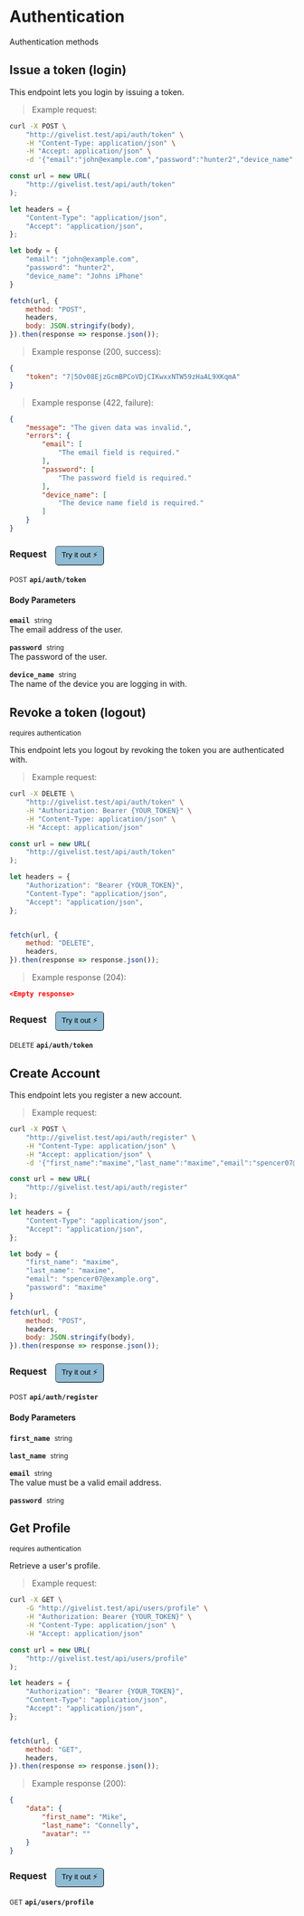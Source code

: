 # Authentication

Authentication methods

## Issue a token (login)


This endpoint lets you login by issuing a token.

> Example request:

```bash
curl -X POST \
    "http://givelist.test/api/auth/token" \
    -H "Content-Type: application/json" \
    -H "Accept: application/json" \
    -d '{"email":"john@example.com","password":"hunter2","device_name":"Johns iPhone"}'

```

```javascript
const url = new URL(
    "http://givelist.test/api/auth/token"
);

let headers = {
    "Content-Type": "application/json",
    "Accept": "application/json",
};

let body = {
    "email": "john@example.com",
    "password": "hunter2",
    "device_name": "Johns iPhone"
}

fetch(url, {
    method: "POST",
    headers,
    body: JSON.stringify(body),
}).then(response => response.json());
```


> Example response (200, success):

```json
{
    "token": "7|5Ov08EjzGcmBPCoVDjCIKwxxNTW59zHaAL9XKqmA"
}
```
> Example response (422, failure):

```json
{
    "message": "The given data was invalid.",
    "errors": {
        "email": [
            "The email field is required."
        ],
        "password": [
            "The password field is required."
        ],
        "device_name": [
            "The device name field is required."
        ]
    }
}
```
<div id="execution-results-POSTapi-auth-token" hidden>
    <blockquote>Received response<span id="execution-response-status-POSTapi-auth-token"></span>:</blockquote>
    <pre class="json"><code id="execution-response-content-POSTapi-auth-token"></code></pre>
</div>
<div id="execution-error-POSTapi-auth-token" hidden>
    <blockquote>Request failed with error:</blockquote>
    <pre><code id="execution-error-message-POSTapi-auth-token"></code></pre>
</div>
<form id="form-POSTapi-auth-token" data-method="POST" data-path="api/auth/token" data-authed="0" data-hasfiles="0" data-headers='{"Content-Type":"application\/json","Accept":"application\/json"}' onsubmit="event.preventDefault(); executeTryOut('POSTapi-auth-token', this);">
<h3>
    Request&nbsp;&nbsp;&nbsp;
        <button type="button" style="background-color: #8fbcd4; padding: 5px 10px; border-radius: 5px; border-width: thin;" id="btn-tryout-POSTapi-auth-token" onclick="tryItOut('POSTapi-auth-token');">Try it out ⚡</button>
    <button type="button" style="background-color: #c97a7e; padding: 5px 10px; border-radius: 5px; border-width: thin;" id="btn-canceltryout-POSTapi-auth-token" onclick="cancelTryOut('POSTapi-auth-token');" hidden>Cancel</button>&nbsp;&nbsp;
    <button type="submit" style="background-color: #6ac174; padding: 5px 10px; border-radius: 5px; border-width: thin;" id="btn-executetryout-POSTapi-auth-token" hidden>Send Request 💥</button>
    </h3>
<p>
<small class="badge badge-black">POST</small>
 <b><code>api/auth/token</code></b>
</p>
<h4 class="fancy-heading-panel"><b>Body Parameters</b></h4>
<p>
<b><code>email</code></b>&nbsp;&nbsp;<small>string</small>  &nbsp;
<input type="text" name="email" data-endpoint="POSTapi-auth-token" data-component="body" required  hidden>
<br>
The email address of the user.</p>
<p>
<b><code>password</code></b>&nbsp;&nbsp;<small>string</small>  &nbsp;
<input type="text" name="password" data-endpoint="POSTapi-auth-token" data-component="body" required  hidden>
<br>
The password of the user.</p>
<p>
<b><code>device_name</code></b>&nbsp;&nbsp;<small>string</small>  &nbsp;
<input type="text" name="device_name" data-endpoint="POSTapi-auth-token" data-component="body" required  hidden>
<br>
The name of the device you are logging in with.</p>

</form>


## Revoke a token (logout)

<small class="badge badge-darkred">requires authentication</small>

This endpoint lets you logout by revoking the token you are authenticated with.

> Example request:

```bash
curl -X DELETE \
    "http://givelist.test/api/auth/token" \
    -H "Authorization: Bearer {YOUR_TOKEN}" \
    -H "Content-Type: application/json" \
    -H "Accept: application/json"
```

```javascript
const url = new URL(
    "http://givelist.test/api/auth/token"
);

let headers = {
    "Authorization": "Bearer {YOUR_TOKEN}",
    "Content-Type": "application/json",
    "Accept": "application/json",
};


fetch(url, {
    method: "DELETE",
    headers,
}).then(response => response.json());
```


> Example response (204):

```json
<Empty response>
```
<div id="execution-results-DELETEapi-auth-token" hidden>
    <blockquote>Received response<span id="execution-response-status-DELETEapi-auth-token"></span>:</blockquote>
    <pre class="json"><code id="execution-response-content-DELETEapi-auth-token"></code></pre>
</div>
<div id="execution-error-DELETEapi-auth-token" hidden>
    <blockquote>Request failed with error:</blockquote>
    <pre><code id="execution-error-message-DELETEapi-auth-token"></code></pre>
</div>
<form id="form-DELETEapi-auth-token" data-method="DELETE" data-path="api/auth/token" data-authed="1" data-hasfiles="0" data-headers='{"Authorization":"Bearer {YOUR_TOKEN}","Content-Type":"application\/json","Accept":"application\/json"}' onsubmit="event.preventDefault(); executeTryOut('DELETEapi-auth-token', this);">
<h3>
    Request&nbsp;&nbsp;&nbsp;
        <button type="button" style="background-color: #8fbcd4; padding: 5px 10px; border-radius: 5px; border-width: thin;" id="btn-tryout-DELETEapi-auth-token" onclick="tryItOut('DELETEapi-auth-token');">Try it out ⚡</button>
    <button type="button" style="background-color: #c97a7e; padding: 5px 10px; border-radius: 5px; border-width: thin;" id="btn-canceltryout-DELETEapi-auth-token" onclick="cancelTryOut('DELETEapi-auth-token');" hidden>Cancel</button>&nbsp;&nbsp;
    <button type="submit" style="background-color: #6ac174; padding: 5px 10px; border-radius: 5px; border-width: thin;" id="btn-executetryout-DELETEapi-auth-token" hidden>Send Request 💥</button>
    </h3>
<p>
<small class="badge badge-red">DELETE</small>
 <b><code>api/auth/token</code></b>
</p>
<p>
<label id="auth-DELETEapi-auth-token" hidden>Authorization header: <b><code>Bearer </code></b><input type="text" name="Authorization" data-prefix="Bearer " data-endpoint="DELETEapi-auth-token" data-component="header"></label>
</p>
</form>


## Create Account


This endpoint lets you register a new account.

> Example request:

```bash
curl -X POST \
    "http://givelist.test/api/auth/register" \
    -H "Content-Type: application/json" \
    -H "Accept: application/json" \
    -d '{"first_name":"maxime","last_name":"maxime","email":"spencer07@example.org","password":"maxime"}'

```

```javascript
const url = new URL(
    "http://givelist.test/api/auth/register"
);

let headers = {
    "Content-Type": "application/json",
    "Accept": "application/json",
};

let body = {
    "first_name": "maxime",
    "last_name": "maxime",
    "email": "spencer07@example.org",
    "password": "maxime"
}

fetch(url, {
    method: "POST",
    headers,
    body: JSON.stringify(body),
}).then(response => response.json());
```


<div id="execution-results-POSTapi-auth-register" hidden>
    <blockquote>Received response<span id="execution-response-status-POSTapi-auth-register"></span>:</blockquote>
    <pre class="json"><code id="execution-response-content-POSTapi-auth-register"></code></pre>
</div>
<div id="execution-error-POSTapi-auth-register" hidden>
    <blockquote>Request failed with error:</blockquote>
    <pre><code id="execution-error-message-POSTapi-auth-register"></code></pre>
</div>
<form id="form-POSTapi-auth-register" data-method="POST" data-path="api/auth/register" data-authed="0" data-hasfiles="0" data-headers='{"Content-Type":"application\/json","Accept":"application\/json"}' onsubmit="event.preventDefault(); executeTryOut('POSTapi-auth-register', this);">
<h3>
    Request&nbsp;&nbsp;&nbsp;
        <button type="button" style="background-color: #8fbcd4; padding: 5px 10px; border-radius: 5px; border-width: thin;" id="btn-tryout-POSTapi-auth-register" onclick="tryItOut('POSTapi-auth-register');">Try it out ⚡</button>
    <button type="button" style="background-color: #c97a7e; padding: 5px 10px; border-radius: 5px; border-width: thin;" id="btn-canceltryout-POSTapi-auth-register" onclick="cancelTryOut('POSTapi-auth-register');" hidden>Cancel</button>&nbsp;&nbsp;
    <button type="submit" style="background-color: #6ac174; padding: 5px 10px; border-radius: 5px; border-width: thin;" id="btn-executetryout-POSTapi-auth-register" hidden>Send Request 💥</button>
    </h3>
<p>
<small class="badge badge-black">POST</small>
 <b><code>api/auth/register</code></b>
</p>
<h4 class="fancy-heading-panel"><b>Body Parameters</b></h4>
<p>
<b><code>first_name</code></b>&nbsp;&nbsp;<small>string</small>  &nbsp;
<input type="text" name="first_name" data-endpoint="POSTapi-auth-register" data-component="body" required  hidden>
<br>
</p>
<p>
<b><code>last_name</code></b>&nbsp;&nbsp;<small>string</small>  &nbsp;
<input type="text" name="last_name" data-endpoint="POSTapi-auth-register" data-component="body" required  hidden>
<br>
</p>
<p>
<b><code>email</code></b>&nbsp;&nbsp;<small>string</small>  &nbsp;
<input type="text" name="email" data-endpoint="POSTapi-auth-register" data-component="body" required  hidden>
<br>
The value must be a valid email address.</p>
<p>
<b><code>password</code></b>&nbsp;&nbsp;<small>string</small>  &nbsp;
<input type="text" name="password" data-endpoint="POSTapi-auth-register" data-component="body" required  hidden>
<br>
</p>

</form>


## Get Profile

<small class="badge badge-darkred">requires authentication</small>

Retrieve a user's profile.

> Example request:

```bash
curl -X GET \
    -G "http://givelist.test/api/users/profile" \
    -H "Authorization: Bearer {YOUR_TOKEN}" \
    -H "Content-Type: application/json" \
    -H "Accept: application/json"
```

```javascript
const url = new URL(
    "http://givelist.test/api/users/profile"
);

let headers = {
    "Authorization": "Bearer {YOUR_TOKEN}",
    "Content-Type": "application/json",
    "Accept": "application/json",
};


fetch(url, {
    method: "GET",
    headers,
}).then(response => response.json());
```


> Example response (200):

```json
{
    "data": {
        "first_name": "Mike",
        "last_name": "Connelly",
        "avatar": ""
    }
}
```
<div id="execution-results-GETapi-users-profile" hidden>
    <blockquote>Received response<span id="execution-response-status-GETapi-users-profile"></span>:</blockquote>
    <pre class="json"><code id="execution-response-content-GETapi-users-profile"></code></pre>
</div>
<div id="execution-error-GETapi-users-profile" hidden>
    <blockquote>Request failed with error:</blockquote>
    <pre><code id="execution-error-message-GETapi-users-profile"></code></pre>
</div>
<form id="form-GETapi-users-profile" data-method="GET" data-path="api/users/profile" data-authed="1" data-hasfiles="0" data-headers='{"Authorization":"Bearer {YOUR_TOKEN}","Content-Type":"application\/json","Accept":"application\/json"}' onsubmit="event.preventDefault(); executeTryOut('GETapi-users-profile', this);">
<h3>
    Request&nbsp;&nbsp;&nbsp;
        <button type="button" style="background-color: #8fbcd4; padding: 5px 10px; border-radius: 5px; border-width: thin;" id="btn-tryout-GETapi-users-profile" onclick="tryItOut('GETapi-users-profile');">Try it out ⚡</button>
    <button type="button" style="background-color: #c97a7e; padding: 5px 10px; border-radius: 5px; border-width: thin;" id="btn-canceltryout-GETapi-users-profile" onclick="cancelTryOut('GETapi-users-profile');" hidden>Cancel</button>&nbsp;&nbsp;
    <button type="submit" style="background-color: #6ac174; padding: 5px 10px; border-radius: 5px; border-width: thin;" id="btn-executetryout-GETapi-users-profile" hidden>Send Request 💥</button>
    </h3>
<p>
<small class="badge badge-green">GET</small>
 <b><code>api/users/profile</code></b>
</p>
<p>
<label id="auth-GETapi-users-profile" hidden>Authorization header: <b><code>Bearer </code></b><input type="text" name="Authorization" data-prefix="Bearer " data-endpoint="GETapi-users-profile" data-component="header"></label>
</p>
</form>



